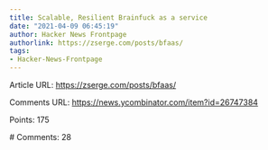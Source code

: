 ```yaml
---
title: Scalable, Resilient Brainfuck as a service
date: "2021-04-09 06:45:19"
author: Hacker News Frontpage
authorlink: https://zserge.com/posts/bfaas/
tags:
- Hacker-News-Frontpage
---
```


<p>Article URL: <a href="https://zserge.com/posts/bfaas/">https://zserge.com/posts/bfaas/</a></p>
<p>Comments URL: <a href="https://news.ycombinator.com/item?id=26747384">https://news.ycombinator.com/item?id=26747384</a></p>
<p>Points: 175</p>
<p># Comments: 28</p>
